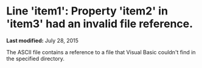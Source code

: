 
# Line 'item1': Property 'item2' in 'item3' had an invalid file reference.

 **Last modified:** July 28, 2015

The ASCII file contains a reference to a file that Visual Basic couldn't find in the specified directory.
